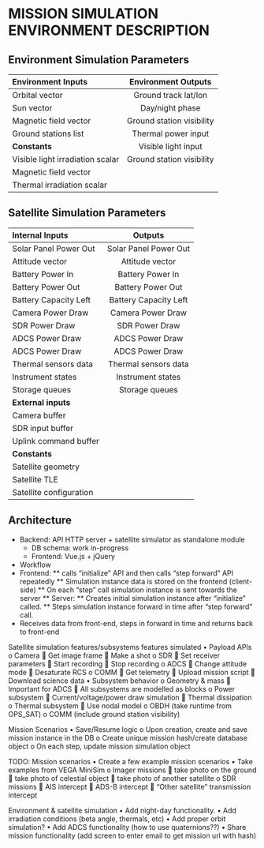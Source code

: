 
# MISSION SIMULATION ENVIRONMENT DESCRIPTION

## Environment Simulation Parameters
| Environment Inputs | Environment Outputs | 
| :------------- | :----------: |
| Orbital vector	 |	Ground track lat/lon   | 
| Sun vector | Day/night phase |
| Magnetic field vector | 	Ground station visibility |
| Ground stations list |Thermal power input |
| **Constants** | Visible light input |
| Visible light irradiation scalar | 	Ground station visibility |
| Magnetic field vector | |
| Thermal irradiation scalar | |
  
## Satellite Simulation Parameters

| **Internal Inputs** | **Outputs** | 
| :------------- | :----------: |
| Solar Panel Power Out	 | Solar Panel Power Out | 
| Attitude vector | Attitude vector |
| Battery Power In | Battery Power In |
| Battery Power Out | Battery Power Out |
| Battery Capacity Left | Battery Capacity Left | 
| Camera Power Draw |Camera Power Draw | 
| SDR Power Draw | SDR Power Draw | 
| ADCS Power Draw | ADCS Power Draw | 	
| ADCS Power Draw | ADCS Power Draw | 
| Thermal sensors data | Thermal sensors data | 
| Instrument states | Instrument states | 
| Storage queues | Storage queues | 
| **External inputs** | | 
| Camera buffer | | 	
| SDR input buffer | |		
| Uplink command buffer | |
| **Constants** | |
| Satellite geometry | |	
| Satellite TLE | |	
| Satellite configuration | |	
	

## Architecture
* Backend: API HTTP server + satellite simulator as standalone module
   * DB schema: work in-progress
   * Frontend: Vue.js + jQuery
* Workflow
* Frontend:
** calls “initialize” API and then calls “step forward” API repeatedly
** Simulation instance data is stored on the frontend (client-side)
** On each “step” call simulation instance is sent towards the server
** Server:
** Creates initial simulation instance after “initialize” called.
** Steps simulation instance forward in time after “step forward” call.
* Receives data from front-end, steps in forward in time and returns back to front-end

Satellite simulation features/subsystems features simulated
•	Payload APIs
o	Camera
	Get image frame
	Make a shot 
o	SDR
	Set receiver parameters
	Start recording
	Stop recording
o	ADCS
	Change attitude mode
	Desaturate RCS
o	COMM
	Get telemetry
	Upload mission script
	Download science data
•	Subsystem behavior
o	Geometry & mass
	Important for ADCS
	All subsystems are modelled as blocks
o	Power subsystem
	Current/voltage/power draw simulation
	Thermal dissipation
o	Thermal subsystem
	Use nodal model
o	OBDH (take runtime from OPS_SAT)
o	COMM (include ground station visibility)

Mission Scenarios
•	Save/Resume logic
o	Upon creation, create and save mission instance in the DB
o	Create unique mission hash/create database object
o	On each step, update mission simulation object

TODO:
Mission scenarios
•	Create a few example mission scenarios
•	Take examples from VEGA MiniSim
o	Imager missions
	take photo on the ground
	take photo of celestial object
	take photo of another satellite
o	SDR missions
	AIS intercept
	ADS-B intercept
	“Other satellite” transmission intercept

Environment & satellite simulation
•	Add night-day functionality.
•	Add irradiation conditions (beta angle, thermals, etc)
•	Add proper orbit simulation?
•	Add ADCS functionality (how to use quaternions??)
•	Share mission functionality (add screen to enter email to get mission url with hash) 
